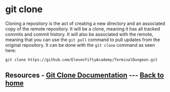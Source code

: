 # git clone
Cloning a repository is the act of creating a new directory and an associated copy of the remote repository. It will be a clone, meaning it has all tracked commits and commit history. 
It will also be associated with the remote, meaning that you can use the `git pull` command to pull updates from the original repository. 
It can be done with the `git clone` command as seen here:
```
git clone https://github.com/ElevenfiftyAcademy/TerminalDungeon.git
```
## Resources - [Git Clone Documentation](https://git-scm.com/docs/git-clone) --- [Back to home](../README.md)
